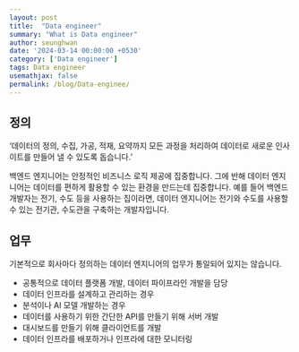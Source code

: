 ```yaml
---
layout: post
title:  "Data engineer"
summary: "What is Data engineer"
author: seunghwan
date: '2024-03-14 00:00:00 +0530'
category: ['Data engineer']
tags: Data engineer
usemathjax: false
permalink: /blog/Data-enginee/
---
```


## 정의

‘데이터의 정의, 수집, 가공, 적재, 요약까지 모든 과정을 처리하여 데이터로 새로운 인사이트를 만들어 낼 수 있도록 돕습니다.’

백엔드 엔지니어는 안정적인 비즈니스 로직 제공에 집중합니다. 그에 반해 데이터 엔지니어는 데이터를 편하게 활용할 수 있는 환경을 만드는데 집중합니다. 예를 들어 백엔드 개발자는 전기, 수도 등을 사용하는 집이라면, 데이터 엔지니어는 전기와 수도를 사용할 수 있는 전기관, 수도관을 구축하는 개발자입니다.

## 업무

기본적으로 회사마다 정의하는 데이터 엔지니어의 업무가 통일되어 있지는 않습니다.

- 공통적으로 데이터 플랫폼 개발, 데이터 파이프라인 개발을 담당
- 데이터 인프라를 설계하고 관리하는 경우
- 분석이나 AI 모델 개발하는 경우
- 데이터를 사용하기 위한 간단한 API를 만들기 위해 서버 개발
- 대시보드를 만들기 위해 클라이언트를 개발
- 데이터 인프라를 배포하거나 인프라에 대한 모니터링